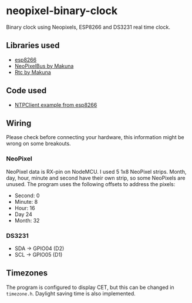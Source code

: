 # neopixel-binary-clock
Binary clock using Neopixels, ESP8266 and DS3231 real time clock.

## Libraries used
* [esp8266](https://github.com/esp8266/Arduino)
* [NeoPixelBus by Makuna](https://github.com/Makuna/NeoPixelBus)
* [Rtc by Makuna](https://github.com/Makuna/Rtc)

## Code used
* [NTPClient example from esp8266](https://github.com/esp8266/Arduino/blob/master/libraries/ESP8266WiFi/examples/NTPClient/NTPClient.ino)

## Wiring
Please check before connecting your hardware, this information might be wrong on some breakouts.

### NeoPixel
NeoPixel data is RX-pin on NodeMCU.
I used 5 1x8 NeoPixel strips. Month, day, hour, minute and second have their own strip, so some
NeoPixels are unused. The program uses the following offsets to address the pixels:

* Second: 0
* Minute: 8
* Hour: 16
* Day 24
* Month: 32

### DS3231
* SDA -> GPIO04 (D2)
* SCL -> GPIO05 (D1)

## Timezones
The program is configured to display CET, but this can be changed in ```timezone.h```. Daylight
saving time is also implemented.
